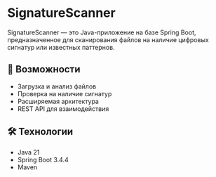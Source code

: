 # SignatureScanner

SignatureScanner — это Java-приложение на базе Spring Boot, предназначенное для сканирования файлов на наличие цифровых сигнатур или известных паттернов.

## 🚀 Возможности

- Загрузка и анализ файлов
- Проверка на наличие сигнатур
- Расширяемая архитектура
- REST API для взаимодействия

## 🛠️ Технологии

- Java 21
- Spring Boot 3.4.4
- Maven
